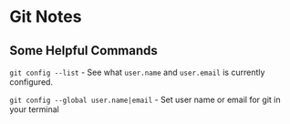 # Git Notes

## Some Helpful Commands
`git config --list` -
See what `user.name` and `user.email` is currently configured.

`git config --global user.name|email` - Set user name or email for git in your terminal

